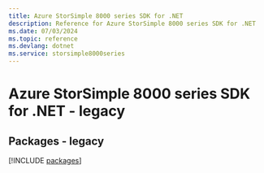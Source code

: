```yaml
---
title: Azure StorSimple 8000 series SDK for .NET
description: Reference for Azure StorSimple 8000 series SDK for .NET
ms.date: 07/03/2024
ms.topic: reference
ms.devlang: dotnet
ms.service: storsimple8000series
---
```

# Azure StorSimple 8000 series SDK for .NET - legacy
## Packages - legacy
[!INCLUDE [packages](storsimple-8000-series-index.md)]